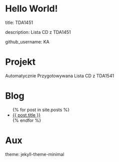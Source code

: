 # Hello World!
title: TDA1451

description: Lista CD z TDA1451

github_username: KA

# Projekt
Automatycznie Przygotowywana Lista CD z TDA1541

# Blog
<ul>
{% for post in site.posts %}
<li>
<a href="{{ post.url }}">{{ post.title }}</a>
</li>
{% endfor %}
</ul>

# Aux
theme: jekyll-theme-minimal

